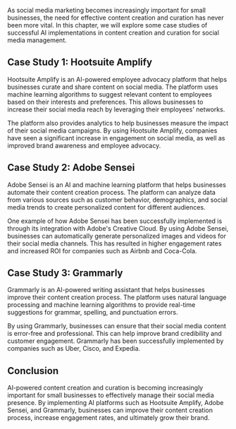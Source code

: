 

As social media marketing becomes increasingly important for small businesses, the need for effective content creation and curation has never been more vital. In this chapter, we will explore some case studies of successful AI implementations in content creation and curation for social media management.

Case Study 1: Hootsuite Amplify
-------------------------------

Hootsuite Amplify is an AI-powered employee advocacy platform that helps businesses curate and share content on social media. The platform uses machine learning algorithms to suggest relevant content to employees based on their interests and preferences. This allows businesses to increase their social media reach by leveraging their employees' networks.

The platform also provides analytics to help businesses measure the impact of their social media campaigns. By using Hootsuite Amplify, companies have seen a significant increase in engagement on social media, as well as improved brand awareness and employee advocacy.

Case Study 2: Adobe Sensei
--------------------------

Adobe Sensei is an AI and machine learning platform that helps businesses automate their content creation process. The platform can analyze data from various sources such as customer behavior, demographics, and social media trends to create personalized content for different audiences.

One example of how Adobe Sensei has been successfully implemented is through its integration with Adobe's Creative Cloud. By using Adobe Sensei, businesses can automatically generate personalized images and videos for their social media channels. This has resulted in higher engagement rates and increased ROI for companies such as Airbnb and Coca-Cola.

Case Study 3: Grammarly
-----------------------

Grammarly is an AI-powered writing assistant that helps businesses improve their content creation process. The platform uses natural language processing and machine learning algorithms to provide real-time suggestions for grammar, spelling, and punctuation errors.

By using Grammarly, businesses can ensure that their social media content is error-free and professional. This can help improve brand credibility and customer engagement. Grammarly has been successfully implemented by companies such as Uber, Cisco, and Expedia.

Conclusion
----------

AI-powered content creation and curation is becoming increasingly important for small businesses to effectively manage their social media presence. By implementing AI platforms such as Hootsuite Amplify, Adobe Sensei, and Grammarly, businesses can improve their content creation process, increase engagement rates, and ultimately grow their brand.
